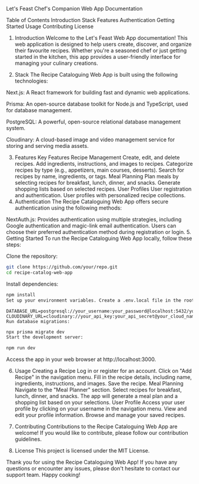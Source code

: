 Let's Feast Chef's Companion Web App Documentation

Table of Contents
Introduction
Stack
Features
Authentication
Getting Started
Usage
Contributing
License
1. Introduction <a name="introduction"></a>
Welcome to the Let's Feast Web App documentation! This web application is designed to help users create, discover, and organize their favourite recipes. Whether you're a seasoned chef or just getting started in the kitchen, this app provides a user-friendly interface for managing your culinary creations.

2. Stack <a name="stack"></a>
The Recipe Cataloguing Web App is built using the following technologies:

Next.js: A React framework for building fast and dynamic web applications.

Prisma: An open-source database toolkit for Node.js and TypeScript, used for database management.

PostgreSQL: A powerful, open-source relational database management system.

Cloudinary: A cloud-based image and video management service for storing and serving media assets.

3. Features <a name="features"></a>
Key Features
Recipe Management
Create, edit, and delete recipes.
Add ingredients, instructions, and images to recipes.
Categorize recipes by type (e.g., appetizers, main courses, desserts).
Search for recipes by name, ingredients, or tags.
Meal Planning
Plan meals by selecting recipes for breakfast, lunch, dinner, and snacks.
Generate shopping lists based on selected recipes.
User Profiles
User registration and authentication.
User profiles with personalized recipe collections.
4. Authentication <a name="authentication"></a>
The Recipe Cataloguing Web App offers secure authentication using the following methods:

NextAuth.js: Provides authentication using multiple strategies, including Google authentication and magic-link email authentication. Users can choose their preferred authentication method during registration or login.
5. Getting Started <a name="getting-started"></a>
To run the Recipe Cataloguing Web App locally, follow these steps:

Clone the repository:

```bash
git clone https://github.com/your/repo.git
cd recipe-catalog-web-app
```

Install dependencies:

```bash
npm install
Set up your environment variables. Create a .env.local file in the root directory and configure the following variables:
```

```env
DATABASE_URL=postgresql://your_username:your_password@localhost:5432/your_database
CLOUDINARY_URL=cloudinary://your_api_key:your_api_secret@your_cloud_name
Run database migrations:
```

```bash
npx prisma migrate dev
Start the development server:
```

```bash
npm run dev
```
Access the app in your web browser at http://localhost:3000.

6. Usage <a name="usage"></a>
Creating a Recipe
Log in or register for an account.
Click on "Add Recipe" in the navigation menu.
Fill in the recipe details, including name, ingredients, instructions, and images.
Save the recipe.
Meal Planning
Navigate to the "Meal Planner" section.
Select recipes for breakfast, lunch, dinner, and snacks.
The app will generate a meal plan and a shopping list based on your selections.
User Profile
Access your user profile by clicking on your username in the navigation menu.
View and edit your profile information.
Browse and manage your saved recipes.
7. Contributing <a name="contributing"></a>
Contributions to the Recipe Cataloguing Web App are welcome! If you would like to contribute, please follow our contribution guidelines.

8. License <a name="license"></a>
This project is licensed under the MIT License.

Thank you for using the Recipe Cataloguing Web App! If you have any questions or encounter any issues, please don't hesitate to contact our support team. Happy cooking!
